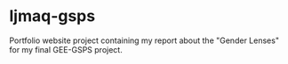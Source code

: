 # ljmaq-gsps
Portfolio website project containing my report about the "Gender Lenses" for my final GEE-GSPS project.
